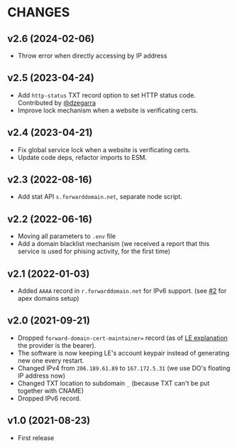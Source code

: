 # CHANGES

## v2.6 (2024-02-06)

+ Throw error when directly accessing by IP address

## v2.5 (2023-04-24)

+ Add `http-status` TXT record option to set HTTP status code. Contributed by [@dzegarra](https://github.com/willnode/forward-domain/pull/4)
+ Improve lock mechanism when a website is verificating certs.

## v2.4 (2023-04-21)

+ Fix global service lock when a website is verificating certs.
+ Update code deps, refactor imports to ESM.

## v2.3 (2022-08-16)

+ Add stat API `s.forwarddomain.net`, separate node script.

## v2.2 (2022-06-16)

+ Moving all parameters to `.env` file
+ Add a domain blacklist mechanism (we received a report that this service is used for phising activity, for the first time)

## v2.1 (2022-01-03)

+ Added `AAAA` record in `r.forwarddomain.net` for IPv6 support. (see [#2](https://github.com/willnode/forward-domain/issues/2#issuecomment-1003831835) for apex domains setup)

## v2.0 (2021-09-21)

+ Dropped `forward-domain-cert-maintainer=` record (as of [LE explanation](https://letsencrypt.org/docs/integration-guide/#who-is-the-subscriber) the provider is the bearer).
+ The software is now keeping LE's account keypair instead of generating new one every restart.
+ Changed IPv4 from `206.189.61.89` to `167.172.5.31` (we use DO's floating IP address now)
+ Changed TXT location to subdomain `_` (because TXT can't be put together with CNAME)
+ Dropped IPv6 record.

## v1.0 (2021-08-23)

+ First release
